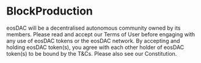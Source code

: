 Block**Production**
===================

eosDAC will be a decentralised autonomous community owned by its members. Please read and accept our Terms of User before engaging with any use of eosDAC tokens or the eosDAC network. By accepting and holding eosDAC token(s), you agree with each other holder of eosDAC token(s) to be bound by the T&Cs. Please also see our Constitution.